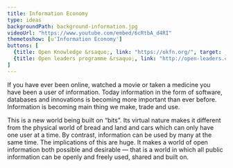 ```yaml
---
title: Information Economy
type: ideas
backgroundPath: background-information.jpg
videoUrl: "https://www.youtube.com/embed/6cRtbA_d4RI"
themetoshow: [u'Information Economy']
buttons: [
  {title: Open Knowledge &rsaquo;, link: "https://okfn.org/", target: _blank},
  {title: Open leaders programme &rsaquo;, link: "http://open-leaders.com/", target: _blank}
]
---
```


If you have ever been online, watched a movie or taken a medicine you have been a user of information. Today information in the form of software, databases and innovations is becoming more important than ever before. Information is becoming main thing we make, trade and use.

This is a new world being built on “bits”. Its virtual nature makes it different from the physical world of bread and land and cars which can only have one user at a time. By contrast, information can be used by many at the same time. The implications of this are huge. It makes a world of open information both possible and desirable — that is a world in which all public information can be openly and freely used, shared and built on.
